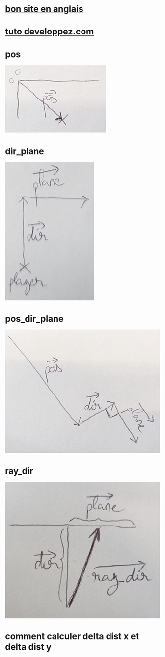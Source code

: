 # <a href="https://lodev.org/cgtutor/raycasting.html" >bon site en anglais</a>

# <a href="https://guy-grave.developpez.com/tutoriels/jeux/doom-wolfenstein-raycasting/" >tuto developpez.com</a>

# pos

<img src="pos.png">

# dir_plane

<img src="dir_plane.png">

# pos_dir_plane

<img src="pos_dir_plane.png">

# ray_dir

<img src="ray_dir.png">

# comment calculer delta dist x et delta dist y

